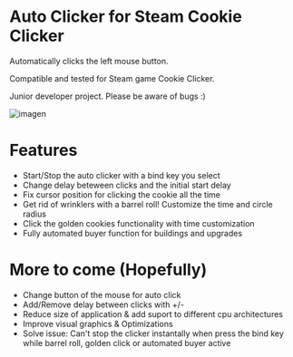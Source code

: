 # Auto Clicker for Steam Cookie Clicker

Automatically clicks the left mouse button.

Compatible and tested for Steam game Cookie Clicker.

Junior developer project. Please be aware of bugs :)

![imagen](https://user-images.githubusercontent.com/56929468/132405148-2bf23272-9264-4bfb-bc36-6015c2fce4ca.png)


# Features

- Start/Stop the auto clicker with a bind key you select
- Change delay beteween clicks and the initial start delay
- Fix cursor position for clicking the cookie all the time
- Get rid of wrinklers with a barrel roll! Customize the time and circle radius
- Click the golden cookies functionality with time customization
- Fully automated buyer function for buildings and upgrades


# More to come (Hopefully)
- Change button of the mouse for auto click
- Add/Remove delay between clicks with +/-
- Reduce size of application & add suport to different cpu architectures
- Improve visual graphics & Optimizations
- Solve issue: Can't stop the clicker instantally when press the bind key while barrel roll, golden click or automated buyer active

